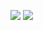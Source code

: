 ![](http://github-profile-summary-cards.vercel.app/api/cards/repos-per-language?username=YusukeTakahashi2001&theme=vue)
![](http://github-profile-summary-cards.vercel.app/api/cards/stats?username=YusukeTakahashi2001&theme=vue)
 
